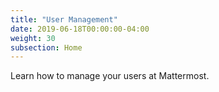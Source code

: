 ```yaml
---
title: "User Management"
date: 2019-06-18T00:00:00-04:00
weight: 30
subsection: Home
---
```


Learn how to manage your users at Mattermost.

